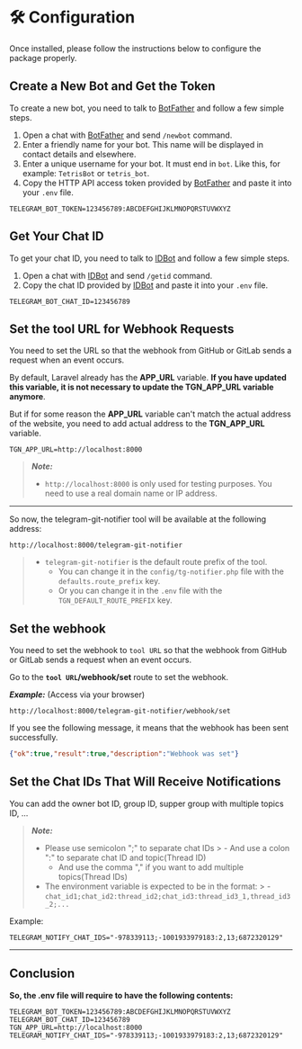 # 🛠 Configuration

Once installed, please follow the instructions below to configure the package properly.

## Create a New Bot and Get the Token

To create a new bot, you need to talk to [BotFather](https://core.telegram.org/bots#6-botfather) and follow a few simple steps.

1. Open a chat with [BotFather](https://telegram.me/botfather) and send `/newbot` command.
2. Enter a friendly name for your bot. This name will be displayed in contact details and elsewhere.
3. Enter a unique username for your bot. It must end in `bot`. Like this, for example: `TetrisBot` or `tetris_bot`.
4. Copy the HTTP API access token provided by [BotFather](https://telegram.me/botfather) and paste it into your `.env` file.

```dotenv
TELEGRAM_BOT_TOKEN=123456789:ABCDEFGHIJKLMNOPQRSTUVWXYZ
```

## Get Your Chat ID

To get your chat ID, you need to talk to [IDBot](https://telegram.me/myidbot) and follow a few simple steps.

1. Open a chat with [IDBot](https://telegram.me/myidbot) and send `/getid` command.
2. Copy the chat ID provided by [IDBot](https://telegram.me/myidbot) and paste it into your `.env` file.

```dotenv
TELEGRAM_BOT_CHAT_ID=123456789
```

## Set the tool URL for Webhook Requests

You need to set the URL so that the webhook from GitHub or GitLab sends a request when an event occurs.

By default, Laravel already has the **APP_URL** variable. **If you have updated this variable, it is not necessary to update the TGN_APP_URL variable anymore**. 

But if for some reason the **APP_URL** variable can't match the actual address of the website, you need to add actual address to the **TGN_APP_URL** variable.

```dotenv
TGN_APP_URL=http://localhost:8000
```

> **_Note:_**
> - `http://localhost:8000` is only used for testing purposes. You need to use a real domain name or IP address.

---

So now, the telegram-git-notifier tool will be available at the following address:

```url
http://localhost:8000/telegram-git-notifier
```

> - `telegram-git-notifier` is the default route prefix of the tool. 
>   - You can change it in the `config/tg-notifier.php` file with the `defaults.route_prefix` key.
>   - Or you can change it in the `.env` file with the `TGN_DEFAULT_ROUTE_PREFIX` key.

## Set the webhook

You need to set the webhook to `tool URL` so that the webhook from GitHub or GitLab sends a request when an event occurs.

[//]: # (```bash)

[//]: # (php artisan tg-notifier:webhook:set)

[//]: # (```)

Go to the **`tool URL`/webhook/set** route to set the webhook.

**_Example:_** (Access via your browser)

```url
http://localhost:8000/telegram-git-notifier/webhook/set
```

If you see the following message, it means that the webhook has been sent successfully.

```json
{"ok":true,"result":true,"description":"Webhook was set"}
```

## Set the Chat IDs That Will Receive Notifications

You can add the owner bot ID, group ID, supper group with multiple topics ID, ...

> **_Note:_**
>
> - Please use semicolon ";" to separate chat IDs
    >   - And use a colon ":" to separate chat ID and topic(Thread ID)
>   - And use the comma "," if you want to add multiple topics(Thread IDs)
> - The environment variable is expected to be in the format:
    >   - `chat_id1;chat_id2:thread_id2;chat_id3:thread_id3_1,thread_id3_2;...`

Example:

```dotenv
TELEGRAM_NOTIFY_CHAT_IDS="-978339113;-1001933979183:2,13;6872320129"
```

---

## Conclusion

**So, the .env file will require to have the following contents:**

```dotenv
TELEGRAM_BOT_TOKEN=123456789:ABCDEFGHIJKLMNOPQRSTUVWXYZ
TELEGRAM_BOT_CHAT_ID=123456789
TGN_APP_URL=http://localhost:8000
TELEGRAM_NOTIFY_CHAT_IDS="-978339113;-1001933979183:2,13;6872320129"
```

